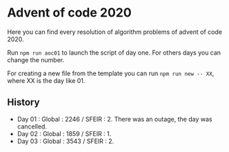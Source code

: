 # Advent of code 2020

Here you can find every resolution of algorithm problems of advent of code 2020.

Run `npm run aoc01` to launch the script of day one. For others days you can change the number.

For creating a new file from the template you can run `npm run new -- XX`, where XX is the day like 01.

## History

- Day 01 : Global : 2246 / SFEIR : 2. There was an outage, the day was cancelled.
- Day 02 : Global : 1859 / SFEIR : 1.
- Day 03 : Global : 3543 / SFEIR : 2.